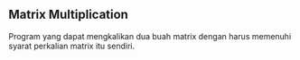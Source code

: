## Matrix Multiplication
Program yang dapat mengkalikan dua buah matrix dengan harus memenuhi syarat perkalian matrix itu sendiri. 
